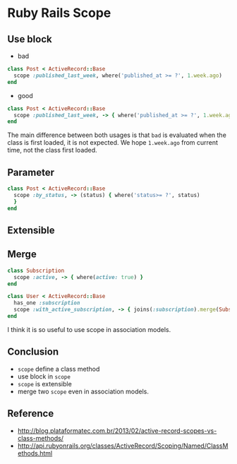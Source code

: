 # Ruby Rails Scope

## Use block

- bad

```ruby
class Post < ActiveRecord::Base
  scope :published_last_week, where('published_at >= ?', 1.week.ago)
end
```

- good

```ruby
class Post < ActiveRecord::Base
  scope :published_last_week, -> { where('published_at >= ?', 1.week.ago) }
end
```

The main difference between both usages is that `bad` is evaluated when the class is first loaded, it is not expected. We hope `1.week.ago` from current time, not the class first loaded.

## Parameter

```ruby
class Post < ActiveRecord::Base
  scope :by_status, -> (status) { where('status>= ?', status)
  }
end

```

## Extensible

## Merge

```ruby
class Subscription
  scope :active, -> { where(active: true) }
end

class User < ActiveRecord::Base
  has_one :subscription
  scope :with_active_subscription, -> { joins(:subscription).merge(Subscription.active) }
end
```

I think it is so useful to use scope in association models.

## Conclusion

- `scope` define a class method
- use block in `scope`
- `scope` is extensible
- merge two `scope` even in association models.

## Reference

- http://blog.plataformatec.com.br/2013/02/active-record-scopes-vs-class-methods/
- http://api.rubyonrails.org/classes/ActiveRecord/Scoping/Named/ClassMethods.html
